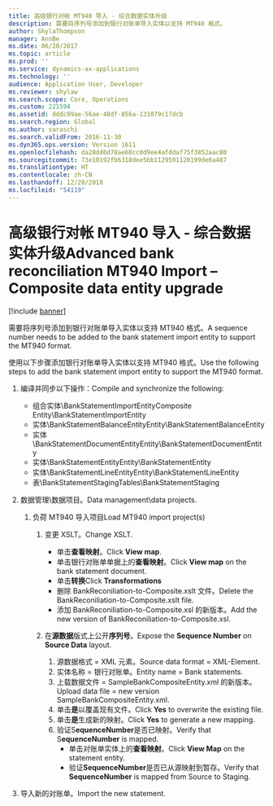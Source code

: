 ```yaml
---
title: 高级银行对帐 MT940 导入 - 综合数据实体升级
description: 需要将序列号添加到银行对账单导入实体以支持 MT940 格式。
author: ShylaThompson
manager: AnnBe
ms.date: 06/20/2017
ms.topic: article
ms.prod: ''
ms.service: dynamics-ax-applications
ms.technology: ''
audience: Application User, Developer
ms.reviewer: shylaw
ms.search.scope: Core, Operations
ms.custom: 221594
ms.assetid: dddc99ae-56ae-48df-856a-131079c17dcb
ms.search.region: Global
ms.author: saraschi
ms.search.validFrom: 2016-11-30
ms.dyn365.ops.version: Version 1611
ms.openlocfilehash: da28dd6d78ae68cc0d9ee4afddaf75f3852aac80
ms.sourcegitcommit: 73e10192fb6318dee5bb1129591120199de6a487
ms.translationtype: HT
ms.contentlocale: zh-CN
ms.lasthandoff: 12/20/2018
ms.locfileid: "54119"
---
```

# <a name="advanced-bank-reconciliation-mt940-import--composite-data-entity-upgrade"></a><span data-ttu-id="d6cbe-103">高级银行对帐 MT940 导入 - 综合数据实体升级</span><span class="sxs-lookup"><span data-stu-id="d6cbe-103">Advanced bank reconciliation MT940 Import – Composite data entity upgrade</span></span>

[!include [banner](../includes/banner.md)]

<span data-ttu-id="d6cbe-104">需要将序列号添加到银行对账单导入实体以支持 MT940 格式。</span><span class="sxs-lookup"><span data-stu-id="d6cbe-104">A sequence number needs to be added to the bank statement import entity to support the MT940 format.</span></span> 

<span data-ttu-id="d6cbe-105">使用以下步骤添加银行对账单导入实体以支持 MT940 格式。</span><span class="sxs-lookup"><span data-stu-id="d6cbe-105">Use the following steps to add the bank statement import entity to support the MT940 format.</span></span>

1.  <span data-ttu-id="d6cbe-106">编译并同步以下操作：</span><span class="sxs-lookup"><span data-stu-id="d6cbe-106">Compile and synchronize the following:</span></span>
    -   <span data-ttu-id="d6cbe-107">组合实体\\BankStatementImportEntity</span><span class="sxs-lookup"><span data-stu-id="d6cbe-107">Composite Entity\\BankStatementImportEntity</span></span>
    -   <span data-ttu-id="d6cbe-108">实体\\BankStatementBalanceEntity</span><span class="sxs-lookup"><span data-stu-id="d6cbe-108">Entity\\BankStatementBalanceEntity</span></span>
    -   <span data-ttu-id="d6cbe-109">实体\\BankStatementDocumentEntity</span><span class="sxs-lookup"><span data-stu-id="d6cbe-109">Entity\\BankStatementDocumentEntity</span></span>
    -   <span data-ttu-id="d6cbe-110">实体\\BankStatementEntity</span><span class="sxs-lookup"><span data-stu-id="d6cbe-110">Entity\\BankStatementEntity</span></span>
    -   <span data-ttu-id="d6cbe-111">实体\\BankStatementLineEntity</span><span class="sxs-lookup"><span data-stu-id="d6cbe-111">Entity\\BankStatementLineEntity</span></span>
    -   <span data-ttu-id="d6cbe-112">表\\BankStatementStaging</span><span class="sxs-lookup"><span data-stu-id="d6cbe-112">Tables\\BankStatementStaging</span></span>

2.  <span data-ttu-id="d6cbe-113">数据管理\\数据项目。</span><span class="sxs-lookup"><span data-stu-id="d6cbe-113">Data management\\data projects.</span></span>
    1.  <span data-ttu-id="d6cbe-114">负荷 MT940 导入项目</span><span class="sxs-lookup"><span data-stu-id="d6cbe-114">Load MT940 import project(s)</span></span>
        1.  <span data-ttu-id="d6cbe-115">变更 XSLT。</span><span class="sxs-lookup"><span data-stu-id="d6cbe-115">Change XSLT.</span></span>
            -   <span data-ttu-id="d6cbe-116">单击**查看映射**。</span><span class="sxs-lookup"><span data-stu-id="d6cbe-116">Click **View map**.</span></span>
            -   <span data-ttu-id="d6cbe-117">单击银行对账单单据上的**查看映射**。</span><span class="sxs-lookup"><span data-stu-id="d6cbe-117">Click **View map** on the bank statement document.</span></span>
            -   <span data-ttu-id="d6cbe-118">单击**转换**</span><span class="sxs-lookup"><span data-stu-id="d6cbe-118">Click **Transformations**</span></span>
            -   <span data-ttu-id="d6cbe-119">删除 BankReconiliation-to-Composite.xslt 文件。</span><span class="sxs-lookup"><span data-stu-id="d6cbe-119">Delete the BankReconiliation-to-Composite.xslt file.</span></span>
            -   <span data-ttu-id="d6cbe-120">添加 BankReconiliation-to-Composite.xsl 的新版本。</span><span class="sxs-lookup"><span data-stu-id="d6cbe-120">Add the new version of BankReconiliation-to-Composite.xsl.</span></span>

        2.  <span data-ttu-id="d6cbe-121">在**源数据**版式上公开**序列号**。</span><span class="sxs-lookup"><span data-stu-id="d6cbe-121">Expose the **Sequence Number** on **Source Data** layout.</span></span>
            1.  <span data-ttu-id="d6cbe-122">源数据格式 = XML 元素。</span><span class="sxs-lookup"><span data-stu-id="d6cbe-122">Source data format = XML-Element.</span></span>
            2.  <span data-ttu-id="d6cbe-123">实体名称 = 银行对账单。</span><span class="sxs-lookup"><span data-stu-id="d6cbe-123">Entity name = Bank statements.</span></span>
            3.  <span data-ttu-id="d6cbe-124">上载数据文件 = SampleBankCompositeEntity.xml 的新版本。</span><span class="sxs-lookup"><span data-stu-id="d6cbe-124">Upload data file = new version SampleBankCompositeEntity.xml.</span></span>
            4.  <span data-ttu-id="d6cbe-125">单击**是**以覆盖现有文件。</span><span class="sxs-lookup"><span data-stu-id="d6cbe-125">Click **Yes** to overwrite the existing file.</span></span>
            5.  <span data-ttu-id="d6cbe-126">单击**是**生成新的映射。</span><span class="sxs-lookup"><span data-stu-id="d6cbe-126">Click **Yes** to generate a new mapping.</span></span>
            6.  <span data-ttu-id="d6cbe-127">验证S**equenceNumber**是否已映射。</span><span class="sxs-lookup"><span data-stu-id="d6cbe-127">Verify that S**equenceNumber** is mapped.</span></span>
                -   <span data-ttu-id="d6cbe-128">单击对账单实体上的**查看映射**。</span><span class="sxs-lookup"><span data-stu-id="d6cbe-128">Click **View Map** on the statement entity.</span></span>
                -   <span data-ttu-id="d6cbe-129">验证**SequenceNumber**是否已从源映射到暂存。</span><span class="sxs-lookup"><span data-stu-id="d6cbe-129">Verify that **SequenceNumber** is mapped from Source to Staging.</span></span>

3.  <span data-ttu-id="d6cbe-130">导入新的对账单。</span><span class="sxs-lookup"><span data-stu-id="d6cbe-130">Import the new statement.</span></span>





